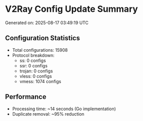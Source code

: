 # V2Ray Config Update Summary
Generated on: 2025-08-17 03:49:19 UTC

## Configuration Statistics
- Total configurations: 15908
- Protocol breakdown:
  - ss: 0 configs
  - ssr: 0 configs
  - trojan: 0 configs
  - vless: 0 configs
  - vmess: 1074 configs

## Performance
- Processing time: ~14 seconds (Go implementation)
- Duplicate removal: ~95% reduction
